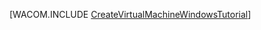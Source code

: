 <properties linkid="manage-windows-tutorial-virtual-machine-gallery" urlDisplayName="Создание виртуальной машины" pageTitle="Создание виртуальной машины под управлением операционной системы Windows Server в Azure" metaKeywords="Запись образа виртуальной машины, запись ВМ" description="Как записать образ виртуальной машины (ВМ) Azure под управлением Windows Server 2008 R2. " metaCanonical="" services="virtual-machines" documentationCenter="" title="" authors=""  solutions="" writer="kathydav" manager="jeffg" editor="tysonn"  />



[WACOM.INCLUDE [CreateVirtualMachineWindowsTutorial](../includes/CreateVirtualMachineWindowsTutorial.md)]

